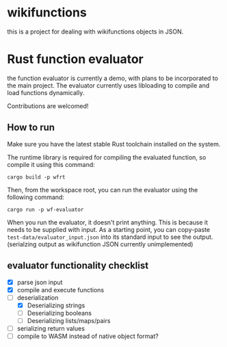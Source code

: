 # wikifunctions

this is a project for dealing with wikifunctions objects in JSON.

# Rust function evaluator

the function evaluator is currently a demo, with plans to be incorporated to the
main project. The evaluator currently uses libloading to compile and load functions
dynamically.

Contributions are welcomed!

## How to run

Make sure you have the latest stable Rust toolchain installed on the system.

The runtime library is required for compiling the evaluated function, so compile it using this command:

```
cargo build -p wfrt
```

Then, from the workspace root, you can run the evaluator using the following command:

```
cargo run -p wf-evaluator
```

When you run the evaluator, it doesn't print anything. This is because it needs to be supplied with
input. As a starting point, you can copy-paste `test-data/evaluator_input.json` into its standard
input to see the output. (serialzing output as wikifunction JSON currently unimplemented)

## evaluator functionality checklist

* [x] parse json input
* [x] compile and execute functions
* [ ] deserialization
    * [x] Deserializing strings
    * [ ] Deserializing booleans
    * [ ] Deserializing lists/maps/pairs
* [ ] serializing return values
* [ ] compile to WASM instead of native object format?
